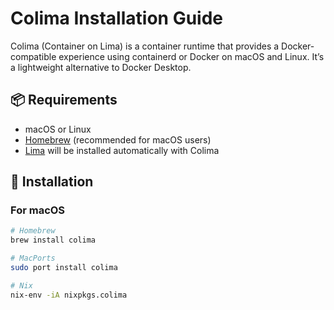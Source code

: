 # Colima Installation Guide

Colima (Container on Lima) is a container runtime that provides a Docker-compatible experience using containerd or Docker on macOS and Linux. It’s a lightweight alternative to Docker Desktop.

## 📦 Requirements

- macOS or Linux
- [Homebrew](https://brew.sh/) (recommended for macOS users)
- [Lima](https://github.com/lima-vm/lima) will be installed automatically with Colima

## 🚀 Installation

### For macOS

```bash
# Homebrew
brew install colima

# MacPorts
sudo port install colima

# Nix
nix-env -iA nixpkgs.colima